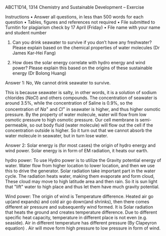 ABCT1D14, 1314 Chemistry and Sustainable Development – Exercise

Instructions
•	Answer all questions, in less than 500 words for each question
•	Tables, figures and references not required
•	File submitted to Turnitin for plagiarism check by 17 April (Friday)
•	File name with your name and student number

1.	Can you drink seawater to survive if you don’t have any freshwater? Please explain based on the chemical properties of water molecules (Dr James Kar-Hei Fang)


2.	How does the solar energy correlate with hydro energy and wind power? Please explain this based on the origins of these sustainable energy (Dr Bolong Huang)


Answer 1: No, We cannot drink seawater to survive.

This is because seawater is salty, in other words, it is a solution of sodium chlorides ($NaCl$) and others compounds. The concentration of seawater is around 3.5%, while the concentration of Saline is 0.9%, so the concentration of $Na^+$ and $Cl^+$ in seawater is higher, and thus higher osmotic pressure.  By the property of water molecule, water will flow from low osmotic pressure to high osmotic pressure. Our cell membrane is semi-permeable, so out body fluid (water molecule) will flow out the cell if the concentration outside is higher. So it turn out that we cannot absorb the water molecule in seawater, but in turn lose water.


Answer 2:
Solar energy is (for most cases) the origin of hydro energy and wind power. Solar energy is in form of EM radiation, it heats our earth.

hydro power: To use Hydro power is to utilize the Gravity potential energy of water. Water flow from higher location to lower location, and then we use this to drive the generator. Solar radiation take important part in the water cycle. The radiation heats water, making them evaporate and form cloud, These cloud may move to high latitude area and then rain. So it is sun light that "lift" water to high place and thus let them have much gravity potential.


Wind power: The origin of wind is Temperature difference. Heated air go up(and expands) and cold air go down(and shrinks), then there comes different air pressure and subsequently wind formed. It is Solar radiation that heats the ground and creates temperature difference. Due to different specific heat capacity, temperature in different place is not even (e.g. seaside). Air in different temperature has different pressure (By Clapeyron equation) . Air will move form high pressure to low pressure in form of wind.